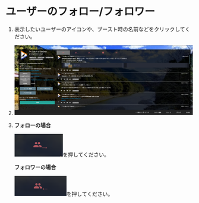 # ユーザーのフォロー/フォロワー

1. 表示したいユーザーのアイコンや、ブースト時の名前などをクリックしてください。
2. ![user1](/media/user1.png)
3. **フォローの場合**  

   ![user4](/media/user4.png)を押してください。  

   **フォロワーの場合**  

   ![user5](/media/user5.png)を押してください。  

